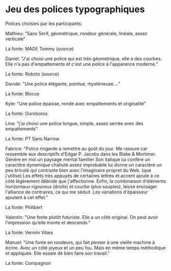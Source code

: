 # Jeu des polices typographiques

Polices choisies par les participants:

Mathieu: "Sans Serif, géométrique, rondeur générale, linéale, assez verticale"

La fonte: MADE Tommy (source)

Daniel: "J'ai choisi une police qui est très géometrique, elle a des courbes. Elle n'a pas d'empattements et c'est une police à l'apparence moderne."

La fonte: Roboto (source)

Davide: "Une police élégante, pointue, mystérieuse...."

La fonte: Blocus

Kyle: "Une police épaisse, ronde avec empattements et originalité"

La fonte: Ouroboros

Lina: "j'ai choisi  une police longue, simple, assez serrée avec des empattements"

La fonte: PT Sans Narrow

Fabrice: "Police ringarde à remettre au goût du jour.
Me rassure car ressemble aux descriptifs d'Edgar P. Jacobs dans les Blake & Mortimer.
Génère en moi un paysage mental familier
Son italique lui confère un caractère dynamique
chahuté assez improbable lui donne un caractère un peu bricolé qui contraste bien avec l'imaginaire propret du Web. (que j'utilise)
Les effets très appuyés de certaines lettres et accent ajoute à ce côté légèrement débridé que j'affectionne.
Enfin, la combinaison d'éléments horizontaux rigoureux (droits) et courbe (plus souples), laisse envisager l'alliance de contraires, ce qui me séduit.
Les variations d'épaisseur ajoutent à cet effet."

La fonte: Philibert

Valentin: "Une fonte plutôt futuriste. Elle a un côté original. On peut avoir l’impression qu’elle monte et descends."

La fonte: Vermin Vibes

Manuel: "Une fonte en rondeurs, qui fait penser à une vieille machine à écrire. Avec un côté joyeux et un peu fou. Mais en même temps méthodique et appliquée. Elle essaie de bien faire son travail."

La fonte: Compagnon